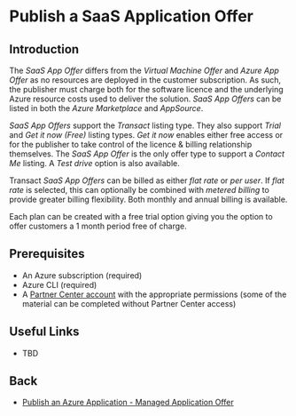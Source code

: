 # Publish a SaaS Application Offer

## Introduction

The *SaaS App Offer* differs from the *Virtual Machine Offer* and *Azure App Offer* as no resources are deployed in the customer subscription. As such, the publisher must charge both for the software licence and the underlying Azure resource costs used to deliver the solution. *SaaS App Offers* can be listed in both the *Azure Marketplace* and *AppSource*.

*SaaS App Offers* support the *Transact* listing type. They also support *Trial* and *Get it now (Free)* listing types. *Get it now* enables either free access or for the publisher to take control of the licence & billing relationship themselves. The *SaaS App Offer* is the only offer type to support a *Contact Me* listing. A *Test drive* option is also available.

Transact *SaaS App Offers* can be billed as either *flat rate* or *per user*. If *flat rate* is selected, this can optionally be combined with *metered billing* to provide greater billing flexibility. Both monthly and annual billing is available.

Each plan can be created with a free trial option giving you the option to offer customers a 1 month period free of charge.

## Prerequisites

* An Azure subscription (required)
* Azure CLI (required)
* A [Partner Center account](lab20-partnercenter.md) with the appropriate permissions (some of the material can be completed without Partner Center access)

## Useful Links

* TBD

## Back

* [Publish an Azure Application - Managed Application Offer](lab60-managedapp.md)
